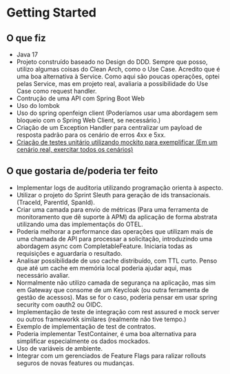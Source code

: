 # Getting Started

## O que fiz

* Java 17
* Projeto construído baseado no Design do DDD. Sempre que posso, utilizo algumas coisas do Clean Arch, como o Use Case. Acredito que é uma boa alternativa à Service. Como aqui são poucas operações, optei pelas Service, mas em projeto real, avaliaria a possibilidade do Use Case como request handler.
* Contrução de uma API com Spring Boot Web
* Uso do lombok
* Uso do spring openfeign client (Poderíamos usar uma abordagem sem bloqueio com o Spring Web Client, se necessário.)
* Criação de um Exception Handler para centralizar um payload de resposta padrão para os cenário de erros 4xx e 5xx.
* [Criação de testes unitário utilizando mockito para exemplificar (Em um cenário real, exercitar todos os cenários)](https://github.com/Romanope/purchase-reporter/blob/d1cf4e2ad44d088d05249329af7540f1dab84fb3/src/test/java/com/magazine/domain/purchase/PurchaseServiceTest.java#L34)

## O que gostaria de/poderia ter feito

* Implementar logs de auditoria utilizando programação orienta à aspecto.
* Utilizar o projeto do Sprint Sleuth para geração de ids transacionais. (TraceId, ParentId, SpanId).
* Criar uma camada para envio de métricas (Para uma ferramenta de monitoramento que dê suporte à APM) da aplicação de forma abstrata utilizando uma das implementaçõs do OTEL.
* Poderia melhorar a performance das operações que utilizam mais de uma chamada de API para processar a solicitação, introduzindo uma abordagem async com CompletableFeature. Iniciaria todas as requisições e aguardaria o resultado.
* Analisar possibilidade de uso cache distribuído, com TTL curto. Penso que até um cache em memória local poderia ajudar aqui, mas necessário avaliar.
* Normalmente não utilizo camada de segurança na aplicação, mas sim em Gateway que consome de um Keycloak (ou outra ferramenta de gestão de acessos). Mas se for o caso, poderia pensar em usar spring security com oauth2 ou OIDC.
* Implementação de teste de integração com rest assured e mock server ou outros frameworkk similares (realmente não tive tempo.)
* Exemplo de implementação de test de contratos.
* Poderia implementar TestContainer, é uma boa alternativa para simplificar especialmente os dados mockados.
* Uso de variáveis de ambiente.
* Integrar com um gerenciados de Feature Flags para ralizar rollouts seguros de novas features ou mudanças.
